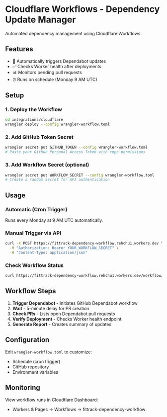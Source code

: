# Cloudflare Workflows - Dependency Update Manager

Automated dependency management using Cloudflare Workflows.

## Features

- 🔄 Automatically triggers Dependabot updates
- ✅ Checks Worker health after deployments
- 📊 Monitors pending pull requests
- ⏰ Runs on schedule (Monday 9 AM UTC)

## Setup

### 1. Deploy the Workflow

```bash
cd integrations/cloudflare
wrangler deploy --config wrangler-workflow.toml
```

### 2. Add GitHub Token Secret

```bash
wrangler secret put GITHUB_TOKEN --config wrangler-workflow.toml
# Paste your GitHub Personal Access Token with repo permissions
```

### 3. Add Workflow Secret (optional)

```bash
wrangler secret put WORKFLOW_SECRET --config wrangler-workflow.toml
# Create a random secret for API authentication
```

## Usage

### Automatic (Cron Trigger)
Runs every Monday at 9 AM UTC automatically.

### Manual Trigger via API

```bash
curl -X POST https://fittrack-dependency-workflow.rehchu1.workers.dev \
  -H "Authorization: Bearer YOUR_WORKFLOW_SECRET" \
  -H "Content-Type: application/json"
```

### Check Workflow Status

```bash
curl https://fittrack-dependency-workflow.rehchu1.workers.dev/workflow/status/WORKFLOW_ID
```

## Workflow Steps

1. **Trigger Dependabot** - Initiates GitHub Dependabot workflow
2. **Wait** - 5-minute delay for PR creation
3. **Check PRs** - Lists open Dependabot pull requests  
4. **Verify Deployment** - Checks Worker health endpoint
5. **Generate Report** - Creates summary of updates

## Configuration

Edit `wrangler-workflow.toml` to customize:
- Schedule (cron trigger)
- GitHub repository
- Environment variables

## Monitoring

View workflow runs in Cloudflare Dashboard:
- Workers & Pages → Workflows → fittrack-dependency-workflow
